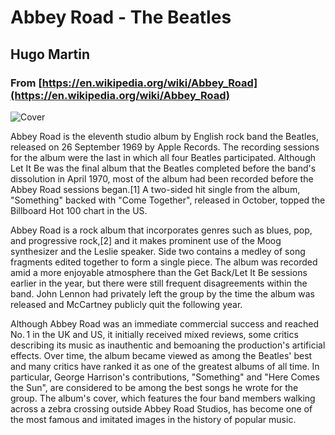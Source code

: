 # Abbey Road - The Beatles
## Hugo Martin
### From [https://en.wikipedia.org/wiki/Abbey_Road](https://en.wikipedia.org/wiki/Abbey_Road)

![Cover](my_articles/abbeyroad.jpg)

Abbey Road is the eleventh studio album by English rock band the Beatles, released on 26 September 1969 by Apple Records. The recording sessions for the album were the last in which all four Beatles participated. Although Let It Be was the final album that the Beatles completed before the band's dissolution in April 1970, most of the album had been recorded before the Abbey Road sessions began.[1] A two-sided hit single from the album, "Something" backed with "Come Together", released in October, topped the Billboard Hot 100 chart in the US.

Abbey Road is a rock album that incorporates genres such as blues, pop, and progressive rock,[2] and it makes prominent use of the Moog synthesizer and the Leslie speaker. Side two contains a medley of song fragments edited together to form a single piece. The album was recorded amid a more enjoyable atmosphere than the Get Back/Let It Be sessions earlier in the year, but there were still frequent disagreements within the band. John Lennon had privately left the group by the time the album was released and McCartney publicly quit the following year.

Although Abbey Road was an immediate commercial success and reached  No. 1 in the UK and US, it initially received mixed reviews, some critics describing its music as inauthentic and bemoaning the production's artificial effects. Over time, the album became viewed as among the Beatles' best and many critics have ranked it as one of the greatest albums of all time. In particular, George Harrison's contributions, "Something" and "Here Comes the Sun", are considered to be among the best songs he wrote for the group. The album's cover, which features the four band members walking across a zebra crossing outside Abbey Road Studios, has become one of the most famous and imitated images in the history of popular music. 

